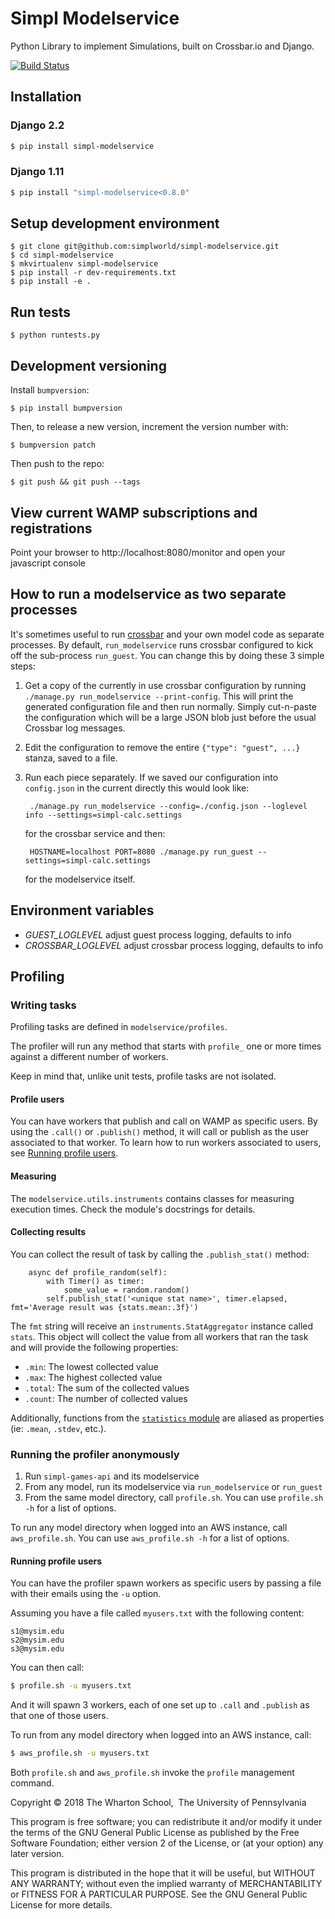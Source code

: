 # Simpl Modelservice

Python Library to implement Simulations, built on Crossbar.io and Django.

[![Build Status](https://travis-ci.com/simplworld/simpl-modelservice.svg?token=cyqpBgqLC1o8qUptfcpE&branch=master)](https://travis-ci.com/simplworld/simpl-modelservice)

## Installation

### Django 2.2

```bash
$ pip install simpl-modelservice
```

### Django 1.11

```bash
$ pip install "simpl-modelservice<0.8.0"
```

## Setup development environment

    $ git clone git@github.com:simplworld/simpl-modelservice.git
    $ cd simpl-modelservice
    $ mkvirtualenv simpl-modelservice
    $ pip install -r dev-requirements.txt
    $ pip install -e .

## Run tests

    $ python runtests.py

## Development versioning

Install `bumpversion`:

    $ pip install bumpversion

Then, to release a new version, increment the version number with:

    $ bumpversion patch

Then push to the repo:

    $ git push && git push --tags

## View current WAMP subscriptions and registrations

Point your browser to http://localhost:8080/monitor and open your javascript console

## How to run a modelservice as two separate processes

It's sometimes useful to run [crossbar](https://github.com/crossbario/crossbar/) and your own model code as separate processes. By default, `run_modelservice` runs crossbar configured to kick off the sub-process `run_guest`.  You can change this by doing these 3 simple steps:

1. Get a copy of the currently in use crossbar configuration by running `./manage.py run_modelservice --print-config`.  This will print the generated configuration file and then run normally.  Simply cut-n-paste the configuration which will be a large JSON blob just before the usual Crossbar log messages.

2. Edit the configuration to remove the entire `{"type": "guest", ...}` stanza, saved to a file.

3. Run each piece separately.  If we saved our configuration into `config.json` in the current directly this would look like:

        ./manage.py run_modelservice --config=./config.json --loglevel info --settings=simpl-calc.settings

    for the crossbar service and then:

        HOSTNAME=localhost PORT=8080 ./manage.py run_guest --settings=simpl-calc.settings

    for the modelservice itself. 

## Environment variables 

- *GUEST_LOGLEVEL* adjust guest process logging, defaults to info
- *CROSSBAR_LOGLEVEL* adjust crossbar process logging, defaults to info

## Profiling

### Writing tasks

Profiling tasks are defined in `modelservice/profiles`.

The profiler will run any method that starts with `profile_` one or more times against a different number of workers.

Keep in mind that, unlike unit tests, profile tasks are not isolated.

#### Profile users

You can have workers that publish and call on WAMP as specific users. By using the `.call()` or `.publish()` method, it will call or publish as the user associated to that worker. To learn how to run workers associated to users, see [Running profile users](#running-profile-users).

#### Measuring

The `modelservice.utils.instruments` contains classes for measuring execution times. Check the module's docstrings for details.

#### Collecting results

You can collect the result of task by calling the `.publish_stat()` method:

```
    async def profile_random(self):
        with Timer() as timer:
            some_value = random.random()
        self.publish_stat('<unique stat name>', timer.elapsed, fmt='Average result was {stats.mean:.3f}')
```

The `fmt` string will receive an `instruments.StatAggregator` instance called `stats`. This object will collect the value from all workers that ran the task and will provide the following properties:

* `.min`: The lowest collected value
* `.max`: The highest collected value
* `.total`: The sum of the collected values
* `.count`: The number of collected values

Additionally, functions from the [`statistics` module](https://docs.python.org/3/library/statistics.html) are aliased as properties (ie: `.mean`, `.stdev`, etc.).

### Running the profiler anonymously

1. Run `simpl-games-api` and its modelservice
1. From any model, run its modelservice via `run_modelservice` or `run_guest`
1. From the same model directory, call `profile.sh`. You can use `profile.sh -h` for a list of options.

To run any model directory when logged into an AWS instance, call `aws_profile.sh`. You can use `aws_profile.sh -h` for a list of options.

#### Running profile users

You can have the profiler spawn workers as specific users by passing a file with their emails using the `-u` option.

Assuming you have a file called `myusers.txt` with the following content:

```text
s1@mysim.edu
s2@mysim.edu
s3@mysim.edu
```

You can then call:

```bash
$ profile.sh -u myusers.txt
```

And it will spawn 3 workers, each of one set up to `.call` and `.publish` as that one of those users.

To run from any model directory when logged into an AWS instance, call:
 ```bash
$ aws_profile.sh -u myusers.txt
```

Both `profile.sh` and `aws_profile.sh` invoke the `profile` management command.


Copyright © 2018 The Wharton School,  The University of Pennsylvania 

This program is free software; you can redistribute it and/or
modify it under the terms of the GNU General Public License
as published by the Free Software Foundation; either version 2
of the License, or (at your option) any later version.

This program is distributed in the hope that it will be useful,
but WITHOUT ANY WARRANTY; without even the implied warranty of
MERCHANTABILITY or FITNESS FOR A PARTICULAR PURPOSE.  See the
GNU General Public License for more details.
